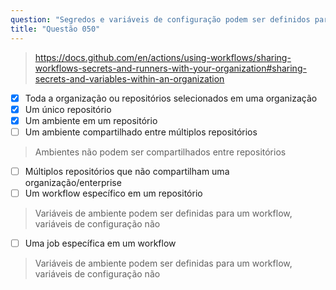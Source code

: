 ```yaml
---
question: "Segredos e variáveis de configuração podem ser definidos para: (Selecione três.)"
title: "Questão 050"
---
```



> https://docs.github.com/en/actions/using-workflows/sharing-workflows-secrets-and-runners-with-your-organization#sharing-secrets-and-variables-within-an-organization
- [x] Toda a organização ou repositórios selecionados em uma organização
- [x] Um único repositório
- [x] Um ambiente em um repositório
- [ ] Um ambiente compartilhado entre múltiplos repositórios
> Ambientes não podem ser compartilhados entre repositórios
- [ ] Múltiplos repositórios que não compartilham uma organização/enterprise
- [ ] Um workflow específico em um repositório
> Variáveis de ambiente podem ser definidas para um workflow, variáveis de configuração não
- [ ] Uma job específica em um workflow
> Variáveis de ambiente podem ser definidas para um workflow, variáveis de configuração não
